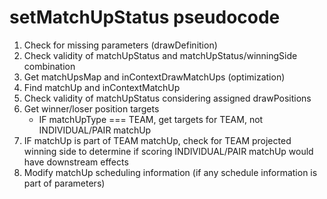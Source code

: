 # setMatchUpStatus pseudocode

1. Check for missing parameters (drawDefinition)
2. Check validity of matchUpStatus and matchUpStatus/winningSide combination
3. Get matchUpsMap and inContextDrawMatchUps (optimization)
4. Find matchUp and inContextMatchUp
5. Check validity of matchUpStatus considering assigned drawPositions
6. Get winner/loser position targets
   - IF matchUpType === TEAM, get targets for TEAM, not INDIVIDUAL/PAIR matchUp
7. IF matchUp is part of TEAM matchUp, check for TEAM projected winning side to determine if scoring INDIVIDUAL/PAIR matchUp would have downstream effects
8. Modify matchUp scheduling information (if any schedule information is part of parameters)

